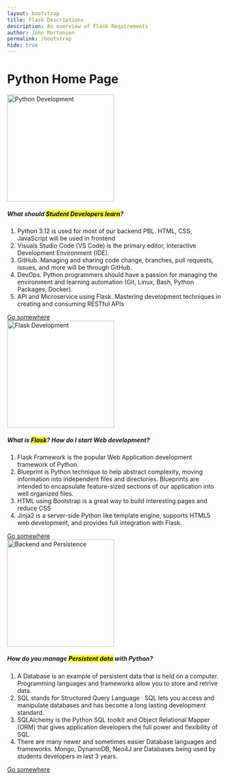 ```yaml
---
layout: bootstrap 
title: Flask Descriptions
description: An overview of Flask Requirements
author: John Mortensen
permalink: /bootstrap
hide: true
---
```

    
<!-- Start of body content specific to page -->
<div class="px-5 py-5 mx-auto">
    <h1 class="text-dark"><strong>Python Home Page</strong></h1>
    <div class="row">
        <div class="col-4">
            <div class="card">
                <img class="card-img-top" src="{{site.baseurl}}/images/course-brag/python.jpeg" alt="Python Development" height="250">
                <div class="card-body">
                <h5 class="card-title">What should <mark>Student Developers learn</mark>?</h5>
                <p class="card-text">
                    <ol>
                        <li>Python 3.12 is used for most of our backend PBL. HTML, CSS, JavaScript will be used in frontend</li>
                        <li>Visuals Studio Code (VS Code) is the primary editor, Interactive Development Environment (IDE).</li>
                        <li>GitHub.  Managing and sharing code change, branches, pull requests, issues, and more will be through GitHub.</li>
                        <li>DevOps. Python programmers should have a passion for managing the environment and learning automation (Git, Linux, Bash, Python Packages, Docker).</li>
                        <li>API and Microservice using Flask.  Mastering development techniques in creating and consuming RESTful APIs</li>
                    </ol>
                </p>
                <a href="#" class="btn btn-primary">Go somewhere</a>
                </div>
            </div>
        </div>
        <div class="col-4">
            <div class="card">
                <img class="card-img-top" src="{{site.baseurl}}/images/course-brag/flask.png" alt="Flask Development" height="250">
                <div class="card-body">
                <h5 class="card-title">What is <mark>Flask</mark>? How do I start Web development?</h5>
                <p class="card-text">
                    <ol>
                        <li>Flask Framework is the popular Web Application development framework of Python.</li>
                        <li>Blueprint is Python technique to help abstract complexity, moving information into independent files and directories. Blueprints are intended to encapsulate feature-sized sections of our application into well organized files.</li>
                        <li>HTML using Bootstrap is a great way to build interesting pages and reduce CSS</li>
                        <li>Jinja2 is a server-side Python like template engine, supports HTML5 web development, and provides full integration with Flask.</li>
                    </ol>
                </p>
                <a href="#" class="btn btn-primary">Go somewhere</a>
                </div>
            </div>
        </div>
        <div class="col-4">
            <div class="card">
                <img class="card-img-top" src="{{site.baseurl}}/images/course-brag/pythondb.png" alt="Backend and Persistence" height="250">
                <div class="card-body">
                <h5 class="card-title">How do you manage <mark>Persistent data</mark> with Python?</h5>
                <p class="card-text">
                    <ol>
                        <li>A Database is an example of persistent data that is held on a computer.  Programming languages and frameworks allow you to store and retrive data.</li>
                        <li>SQL stands for Structured Query Language · SQL lets you access and manipulate databases and has become a long lasting development standard.</li>
                        <li>SQLAlchemy is the Python SQL toolkit and Object Relational Mapper (ORM) that gives application developers the full power and flexibility of SQL.</li>
                        <li>There are many newer and sometimes easier Database languages and frameworks.  Mongo, DynamoDB, Neo4J are Databases being used by students developers in last 3 years.</li>
                    </ol>
                </p>
                <a href="#" class="btn btn-primary">Go somewhere</a>
                </div>
            </div>
        </div>
    </div>
</div>
